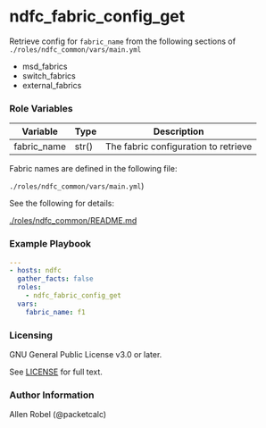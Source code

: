 # ndfc_fabric_config_get

Retrieve config for ``fabric_name`` from the following sections of ``./roles/ndfc_common/vars/main.yml``

- msd_fabrics
- switch_fabrics
- external_fabrics

### Role Variables

Variable        | Type  | Description
----------------|-------|----------------------------------------
fabric_name     | str() | The fabric configuration to retrieve

Fabric names are defined in the following file:

``./roles/ndfc_common/vars/main.yml``)

See the following for details:

[./roles/ndfc_common/README.md](https://github.com/allenrobel/ndfc-roles/tree/master/roles/ndfc_common/README.md)


### Example Playbook

```yaml
---
- hosts: ndfc
  gather_facts: false
  roles:
    - ndfc_fabric_config_get
  vars:
    fabric_name: f1
```

### Licensing

GNU General Public License v3.0 or later.

See [LICENSE](https://www.gnu.org/licenses/gpl-3.0.txt) for full text.

### Author Information

Allen Robel (@packetcalc)
